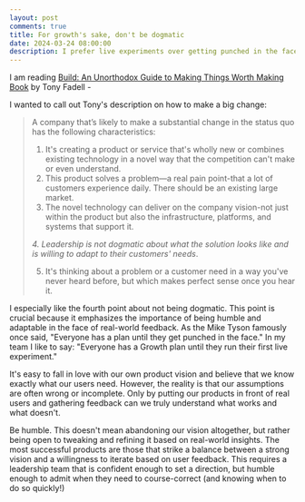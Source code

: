 ```yaml
---
layout: post
comments: true
title: For growth's sake, don't be dogmatic
date: 2024-03-24 08:00:00
description: I prefer live experiments over getting punched in the face
---
```


I am reading [Build: An Unorthodox Guide to Making Things Worth Making Book](https://g.co/kgs/mVUfke) by Tony Fadell -

I wanted to call out Tony's description on how to make a big change:

> A company that’s likely to make a substantial change in the status quo has the following characteristics:
>
> 1.  It's creating a product or service that's wholly new or combines existing technology in a novel way that the competition can't make or even understand.
> 2.  This product solves a problem—a real pain point-that a lot of customers experience daily. There should be an existing large market.
> 3.  The novel technology can deliver on the company vision-not just within the product but also the infrastructure, platforms, and systems that support it.
>
> _4. Leadership is not dogmatic about what the solution looks like and is willing to adapt to their customers' needs_.
>
> 5.  It's thinking about a problem or a customer need in a way you've never heard before, but which makes perfect sense once you hear it.

I especially like the fourth point about not being dogmatic. This point is crucial because it emphasizes the importance of being humble and adaptable in the face of real-world feedback. As the Mike Tyson famously once said, "Everyone has a plan until they get punched in the face." In my team I like to say: "Everyone has a Growth plan until they run their first live experiment."

It's easy to fall in love with our own product vision and believe that we know exactly what our users need. However, the reality is that our assumptions are often wrong or incomplete. Only by putting our products in front of real users and gathering feedback can we truly understand what works and what doesn't.

Be humble. This doesn't mean abandoning our vision altogether, but rather being open to tweaking and refining it based on real-world insights. The most successful products are those that strike a balance between a strong vision and a willingness to iterate based on user feedback. This requires a leadership team that is confident enough to set a direction, but humble enough to admit when they need to course-correct (and knowing when to do so quickly!)
